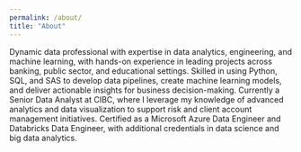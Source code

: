 ```yaml
---
permalink: /about/
title: "About"
---
```


Dynamic data professional with expertise in data analytics, engineering, and machine learning, with hands-on experience in leading projects across banking, public sector, and educational settings. Skilled in using Python, SQL, and SAS to develop data pipelines, create machine learning models, and deliver actionable insights for business decision-making. Currently a Senior Data Analyst at CIBC, where I leverage my knowledge of advanced analytics and data visualization to support risk and client account management initiatives. Certified as a Microsoft Azure Data Engineer and Databricks Data Engineer, with additional credentials in data science and big data analytics.